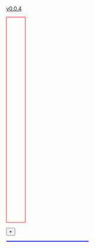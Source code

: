  <a href="https://github.com/littleflute/blMp4Player/edit/master/README.md">v0.0.4</a>
 
<div id="blID_Mp4Player" style="border:1px red solid;width:50px;height:550px;"></div> 

<button onclick="p.showMyCode2Div(this,'code');">+</button>

<div id="code" style="top:80px;left:10px;width:220px;border:1px blue solid;"></div>
<script>
//<
function blMp4Player() { 
	this.ui				= null;
	this.v				= "v0.2.1";
	this.src			= "https://littleflute.github.io/Stevie-Ray-Vaughan/STEVIE_RAY_VAUGHAN/STEVIE_RAY_VAUGHAN 00_04_18-00_09_52.mp4";
    this.onBtnTest		= function(o)
    {
    	var id = "x" + o.parentElement.id;
      	var x = document.getElementById(id);
    	if(x.style.display == "none")
    	{
    		x.style.display = "block";
        	o.innerHTML = "-";
       	 o.style.color = "red";
    	}
    	else
    	{
    		x.style.display = "none";
        	o.innerHTML = "+";
        	o.style.color = "green";
    	}
    };
    this.bShowCode		= false; 
    this.showMyCode2Div		= function (btn,divId)
    {
    	var x;
		var h = document.getElementById(divId);
		if(!h) return; 

		this.bShowCode = !this.bShowCode;
		btn.innerHTML = this.bShowCode?"-":"+";
		if(!this.bShowCode) {h.innerHTML = ""; return;}

        var nID = 0;
		for(x in this)
		{
        	nID++;
            
			var d = document.createElement("div");
			d.id = nID;
            d.onFun = this.onBtnTest;
            d.innerHTML = x;
            var bt= "<button onclick='this.parentElement.onFun(this)'>";
            bt += "+</button>";
			d.innerHTML += bt;
            d.style.border = "solid 1px blue";
			d.style.color = "red";
			h.appendChild(d); 
            
			var v = document.createElement("div");
            v.id = "x" + nID;
			v.innerHTML = this[x];
			v.style.border = "solid 1px green";
			v.style.color = "black";
            v.style.display = "none";
			d.appendChild(v); 
		} 
 
    }
	this.createVideo	= function ()
	{
		var d = document.createElement("div");
		d.style.border = "1px blue solid";
		var ui = this.getUI();
 		ui.appendChild(d);
		var s = "";
		s += "<video id='bl_Video' width='320px' height='240px' controls>";
		s += "<source src='";
        s += this.src;
        s += "' type='video/mp4'>";
		s += "Your browser does not support HTML5 video.";
		s += "</video>"; 

		d.innerHTML = s;

	};
	this.getUI		= function ()
	{
		if(this.ui == null)
		{
			var el				= document.createElement("div");
			el.style.position	= "absolute";
			el.style.border		= "1px green solid";
			el.style.width		= "330px";
			el.style.left		= "300px";
			this.ui			= el;
		}
		return this.ui;
	};
	this.showMe		= function ()
	{  
		var o = document.getElementById("blID_Mp4Player"); 
		var me = this.getUI();
		me.innerHTML = this.v; 
		o.appendChild(me);
		this.createVideo();
	};

	this.play		= function ()
	{
		if(this.v == null) this.createVideo();
		this.v.play();
	};

	this.stop		= function ()
	{
		if(this.v == null) this.createVideo();
		this.v.stop();
	};
}   
//-->
var p = new blMp4Player();
p.showMe();

//-->

</script>  
